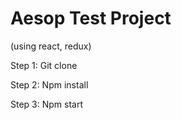 # Aesop Test Project
(using react, redux)

Step 1:
    Git clone
    
Step 2:
    Npm install
    
Step 3: 
    Npm start
    